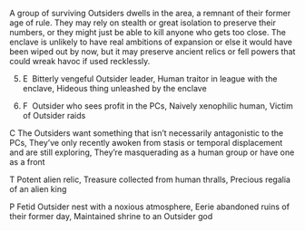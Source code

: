 A group of surviving Outsiders dwells in the area, a remnant of their former age of rule. They may rely on stealth or great isolation to preserve their numbers, or they might just be able to kill anyone who gets too close. The enclave is unlikely to have real ambitions of expansion or else it would have been wiped out by now, but it may preserve ancient relics or fell powers that could wreak havoc if used recklessly.

5.  E  Bitterly vengeful Outsider leader, Human traitor in league with the enclave, Hideous thing unleashed by the enclave
    
6.  F  Outsider who sees profit in the PCs, Naively xenophilic human, Victim of Outsider raids
    

C The Outsiders want something that isn’t necessarily antagonistic to the PCs, They’ve only recently awoken from stasis or temporal displacement and are still exploring, They’re masquerading as a human group or have one as a front

T Potent alien relic, Treasure collected from human thralls, Precious regalia of an alien king

P Fetid Outsider nest with a noxious atmosphere, Eerie abandoned ruins of their former day, Maintained shrine to an Outsider god